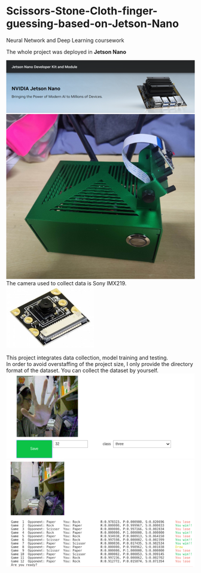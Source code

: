 # Scissors-Stone-Cloth-finger-guessing-based-on-Jetson-Nano
Neural Network and Deep Learning coursework</br>


The whole project was deployed in **Jetson Nano**</br>


![nano](images_for_readme/nano.png)
![nano2](images_for_readme/nano2.jpg)
The camera used to collect data is Sony IMX219.</br>
![camera](images_for_readme/camera.png)


This project integrates data collection, model training and testing.</br>
In order to avoid overstaffing of the project size, I only provide the directory format of the dataset. You can collect the dataset by yourself.</br>
![data_collection](images_for_readme/data_collection.png)
![test](images_for_readme/test.png)
